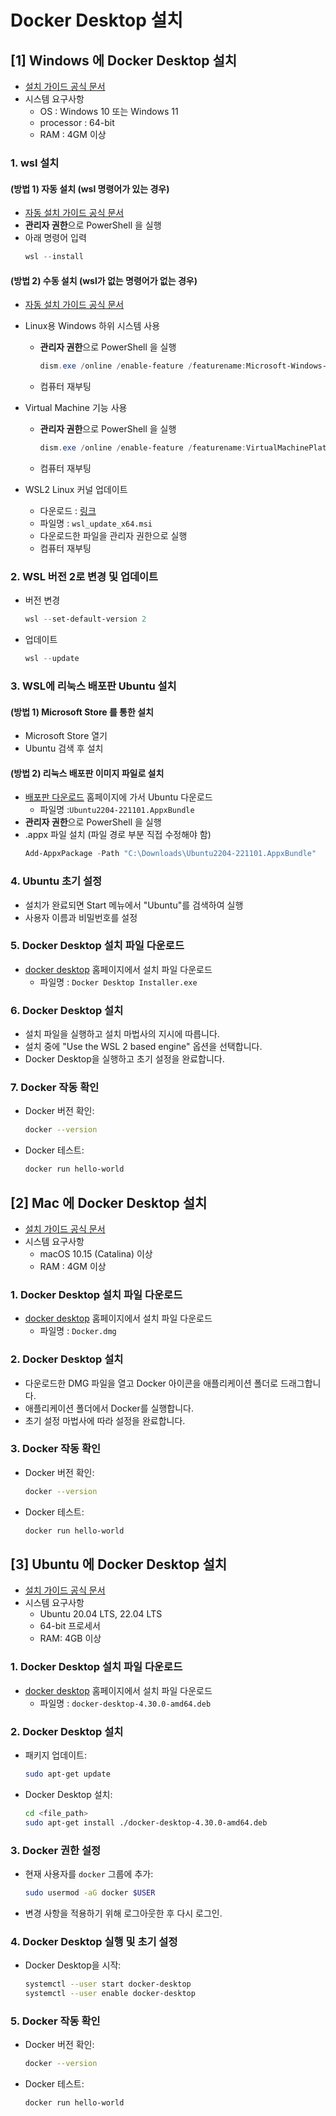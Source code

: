 # Docker Desktop 설치

## [1] Windows 에 Docker Desktop 설치

- [설치 가이드 공식 문서](https://docs.docker.com/desktop/install/windows-install/)
- 시스템 요구사항
    - OS : Windows 10 또는 Windows 11
    - processor : 64-bit
    - RAM : 4GM 이상


### 1. wsl 설치

#### (방법 1) 자동 설치 (wsl 명령어가 있는 경우)
- [자동 설치 가이드 공식 문서](https://learn.microsoft.com/ko-kr/windows/wsl/install)
- **관리자 권한**으로 PowerShell 을 실행
- 아래 명령어 입력
    ```powershell
    wsl --install
    ```

#### (방법 2) 수동 설치 (wsl가 없는 명령어가 없는 경우)
- [자동 설치 가이드 공식 문서](https://learn.microsoft.com/ko-kr/windows/wsl/install)

- Linux용 Windows 하위 시스템 사용
    - **관리자 권한**으로 PowerShell 을 실행
        ```powershell
        dism.exe /online /enable-feature /featurename:Microsoft-Windows-Subsystem-Linux /all /norestart
        ```
    - 컴퓨터 재부팅
- Virtual Machine 기능 사용
    - **관리자 권한**으로 PowerShell 을 실행
        ```powershell
        dism.exe /online /enable-feature /featurename:VirtualMachinePlatform /all /norestart
        ```
    - 컴퓨터 재부팅
- WSL2 Linux 커널 업데이트
    - 다운로드 : [링크](https://wslstorestorage.blob.core.windows.net/wslblob/wsl_update_x64.msi)
    - 파일명 : `wsl_update_x64.msi`
    - 다운로드한 파일을 관리자 권한으로 실행
    - 컴퓨터 재부팅


### 2. WSL 버전 2로 변경 및 업데이트
- 버전 변경
    ```powershell
    wsl --set-default-version 2
    ```
- 업데이트
    ```powershell
    wsl --update
    ```


### 3. WSL에 리눅스 배포판 Ubuntu 설치

#### (방법 1) Microsoft Store 를 통한 설치
- Microsoft Store 열기
- Ubuntu 검색 후 설치
    
#### (방법 2) 리눅스 배포판 이미지 파일로 설치
- [배포판 다운로드](https://learn.microsoft.com/ko-kr/windows/wsl/install-manual#downloading-distributions) 홈페이지에 가서 Ubuntu 다운로드
    - 파일명 :`Ubuntu2204-221101.AppxBundle`
- **관리자 권한**으로 PowerShell 을 실행
- .appx 파일 설치 (파일 경로 부분 직접 수정해야 함)
    ```powershell
    Add-AppxPackage -Path "C:\Downloads\Ubuntu2204-221101.AppxBundle"
    ```

### 4. Ubuntu 초기 설정
- 설치가 완료되면 Start 메뉴에서 "Ubuntu"를 검색하여 실행
- 사용자 이름과 비밀번호를 설정

### 5. Docker Desktop 설치 파일 다운로드
- [docker desktop](https://www.docker.com/products/docker-desktop/) 홈페이지에서 설치 파일 다운로드
    - 파일명 : `Docker Desktop Installer.exe`


### 6. Docker Desktop 설치
- 설치 파일을 실행하고 설치 마법사의 지시에 따릅니다.
- 설치 중에 "Use the WSL 2 based engine" 옵션을 선택합니다.
- Docker Desktop을 실행하고 초기 설정을 완료합니다.


### 7. Docker 작동 확인
- Docker 버전 확인:
    ```sh
    docker --version
    ```
- Docker 테스트:
    ```sh
    docker run hello-world
    ```


## [2] Mac 에 Docker Desktop 설치

- [설치 가이드 공식 문서](https://docs.docker.com/desktop/install/mac-install/)
- 시스템 요구사항
    - macOS 10.15 (Catalina) 이상
    - RAM : 4GM 이상


### 1. Docker Desktop 설치 파일 다운로드
- [docker desktop](https://www.docker.com/products/docker-desktop/) 홈페이지에서 설치 파일 다운로드
    - 파일명 : `Docker.dmg`


### 2. Docker Desktop 설치
- 다운로드한 DMG 파일을 열고 Docker 아이콘을 애플리케이션 폴더로 드래그합니다.
- 애플리케이션 폴더에서 Docker를 실행합니다.
- 초기 설정 마법사에 따라 설정을 완료합니다.


### 3. Docker 작동 확인
- Docker 버전 확인:
    ```sh
    docker --version
    ```
- Docker 테스트:
    ```sh
    docker run hello-world
    ```


## [3] Ubuntu 에 Docker Desktop 설치

- [설치 가이드 공식 문서](https://docs.docker.com/desktop/install/ubuntu/)
- 시스템 요구사항
    - Ubuntu 20.04 LTS, 22.04 LTS
    - 64-bit 프로세서
    - RAM: 4GB 이상


### 1. Docker Desktop 설치 파일 다운로드
- [docker desktop](https://www.docker.com/products/docker-desktop/) 홈페이지에서 설치 파일 다운로드
    - 파일명 : `docker-desktop-4.30.0-amd64.deb`


### 2. Docker Desktop 설치
- 패키지 업데이트:
    ```sh
    sudo apt-get update
    ```
- Docker Desktop 설치:
    ```sh
    cd <file_path>
    sudo apt-get install ./docker-desktop-4.30.0-amd64.deb
    ```


### 3. Docker 권한 설정
- 현재 사용자를 `docker` 그룹에 추가:
    ```sh
    sudo usermod -aG docker $USER
    ```
- 변경 사항을 적용하기 위해 로그아웃한 후 다시 로그인.


### 4. Docker Desktop 실행 및 초기 설정
- Docker Desktop을 시작:
    ```sh
    systemctl --user start docker-desktop
    systemctl --user enable docker-desktop
    ```


### 5. Docker 작동 확인
- Docker 버전 확인:
    ```sh
    docker --version
    ```
- Docker 테스트:
    ```sh
    docker run hello-world
    ```

